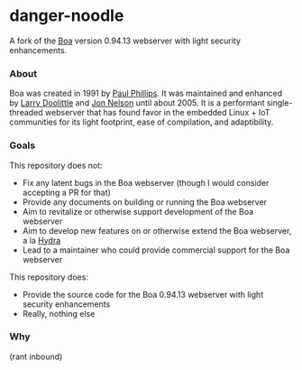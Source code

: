 # danger-noodle
A fork of the [Boa](http://www.boa.org) version 0.94.13 webserver with light security enhancements.

### About
Boa was created in 1991 by [Paul Phillips](paulp@go2net.com). It was maintained and enhanced by [Larry Doolittle](ldoolitt@boa.org) and [Jon Nelson](jnelson@boa.org) until about 2005. It is a performant single-threaded webserver that has found favor in the embedded Linux + IoT communities for its light footprint, ease of compilation, and adaptibility.

### Goals
This repository does not:
* Fix any latent bugs in the Boa webserver (though I would consider accepting a PR for that)
* Provide any documents on building or running the Boa webserver
* Aim to revitalize or otherwise support development of the Boa webserver
* Aim to develop new features on or otherwise extend the Boa webserver, a la [Hydra](http://hydra.hellug.gr/)
* Lead to a maintainer who could provide commercial support for the Boa webserver

This repository does:
* Provide the source code for the Boa 0.94.13 webserver with light security enhancements
* Really, nothing else

### Why

(rant inbound)